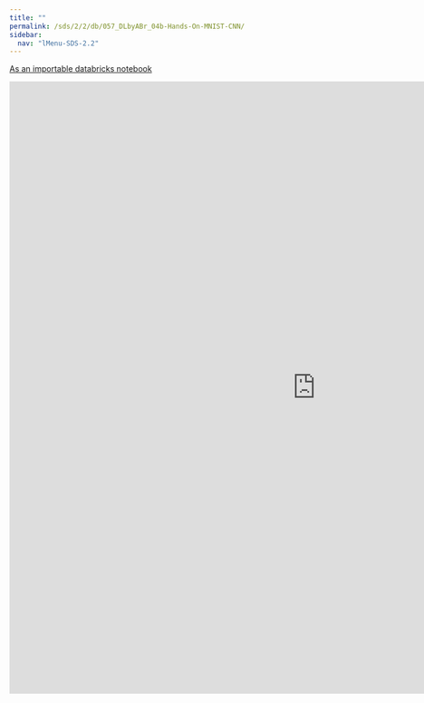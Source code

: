 ```yaml
---
title: ""
permalink: /sds/2/2/db/057_DLbyABr_04b-Hands-On-MNIST-CNN/
sidebar:
  nav: "lMenu-SDS-2.2"
---
```


[As an importable databricks notebook](https://lamastex.github.io/scalable-data-science/sds/2/2/db/057_DLbyABr_04b-Hands-On-MNIST-CNN.html)

<iframe src="https://lamastex.github.io/scalable-data-science/sds/2/2/db/057_DLbyABr_04b-Hands-On-MNIST-CNN" width="1080" height="1080" frameborder="0"></iframe>
